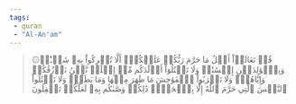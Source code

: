 ```yaml
---
tags: 
 - quran 
 - "Al-An'am"
---
```


> ۞قُلۡ تَعَالَوۡاْ أَتۡلُ مَا حَرَّمَ رَبُّكُمۡ عَلَيۡكُمۡۖ أَلَّا تُشۡرِكُواْ بِهِۦ شَيۡـٔٗاۖ وَبِٱلۡوَٰلِدَيۡنِ إِحۡسَٰنٗاۖ وَلَا تَقۡتُلُوٓاْ أَوۡلَٰدَكُم مِّنۡ إِمۡلَٰقٖ نَّحۡنُ نَرۡزُقُكُمۡ وَإِيَّاهُمۡۖ وَلَا تَقۡرَبُواْ ٱلۡفَوَٰحِشَ مَا ظَهَرَ مِنۡهَا وَمَا بَطَنَۖ وَلَا تَقۡتُلُواْ ٱلنَّفۡسَ ٱلَّتِي حَرَّمَ ٱللَّهُ إِلَّا بِٱلۡحَقِّۚ ذَٰلِكُمۡ وَصَّىٰكُم بِهِۦ لَعَلَّكُمۡ تَعۡقِلُونَ
